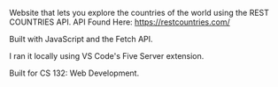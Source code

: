 Website that lets you explore the countries of the world using the REST COUNTRIES API.
API Found Here: https://restcountries.com/

Built with JavaScript and the Fetch API.

I ran it locally using VS Code's Five Server extension.

Built for CS 132: Web Development.
